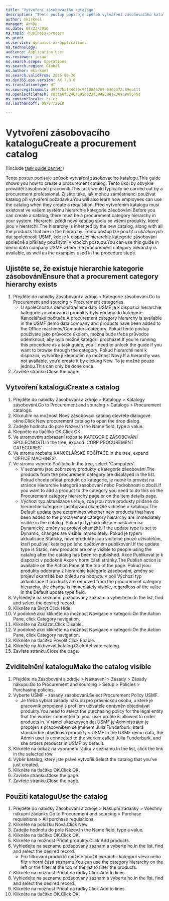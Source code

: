```yaml
--- 
title: "Vytvoření zásobovacího katalogu"
description: "Tento postup popisuje způsob vytváření zásobovacího katalogu."
author: mkirknel
manager: AnnBe
ms.date: 08/23/2016
ms.topic: business-process
ms.prod: 
ms.service: dynamics-ax-applications
ms.technology: 
audience: Application User
ms.reviewer: josaw
ms.search.scope: Operations
ms.search.region: Global
ms.author: mkirknel
ms.search.validFrom: 2016-06-30
ms.dyn365.ops.version: AX 7.0.0
ms.translationtype: HT
ms.sourcegitcommit: d9747ba144d56c9410846769e5465372c89ea111
ms.openlocfilehash: c031a6f52464595b1234584930e1230ac9e554bd
ms.contentlocale: cs-cz
ms.lasthandoff: 08/07/2018

---
```

# <a name="create-a-procurement-catalog"></a><span data-ttu-id="48905-103">Vytvoření zásobovacího katalogu</span><span class="sxs-lookup"><span data-stu-id="48905-103">Create a procurement catalog</span></span>

[!include [task guide banner](../../includes/task-guide-banner.md)]

<span data-ttu-id="48905-104">Tento postup popisuje způsob vytváření zásobovacího katalogu.</span><span class="sxs-lookup"><span data-stu-id="48905-104">This guide shows you how to create a procurement catalog.</span></span> <span data-ttu-id="48905-105">Tento úkol by obvykle prováděl zásobovací pracovník.</span><span class="sxs-lookup"><span data-stu-id="48905-105">This task would typically be carried out by a procurement professional.</span></span> <span data-ttu-id="48905-106">Zjistíte také, jak mohou zaměstnanci používat katalog při vytváření požadavku.</span><span class="sxs-lookup"><span data-stu-id="48905-106">You will also learn how employees can use the catalog when they create a requisition.</span></span> <span data-ttu-id="48905-107">Před vytvořením katalogu musí existovat ve vašem systému hierarchie kategorie zásobování.</span><span class="sxs-lookup"><span data-stu-id="48905-107">Before you can create a catalog, there must be a procurement category hierarchy in your system.</span></span> <span data-ttu-id="48905-108">Hierarchii zdědí nový katalog spolu se všemi produkty, které jsou v hierarchii.</span><span class="sxs-lookup"><span data-stu-id="48905-108">The hierarchy is inherited by the new catalog, along with all the products that are in the hierarchy.</span></span> <span data-ttu-id="48905-109">Tento postup lze použít u ukázkových dat společnosti USMF, kde je k dispozici hierarchie kategorie zásobování společně s příklady použitými v krocích postupu.</span><span class="sxs-lookup"><span data-stu-id="48905-109">You can use this guide in demo data company USMF where the procurement category hierarchy is available, as well as the examples used in the procedure steps.</span></span>


## <a name="ensure-that-a-procurement-category-hierarchy-exists"></a><span data-ttu-id="48905-110">Ujistěte se, že existuje hierarchie kategorie zásobování</span><span class="sxs-lookup"><span data-stu-id="48905-110">Ensure that a procurement category hierarchy exists</span></span>
1. <span data-ttu-id="48905-111">Přejděte do nabídky Zásobování a zdroje > Kategorie zásobování.</span><span class="sxs-lookup"><span data-stu-id="48905-111">Go to Procurement and sourcing > Procurement categories.</span></span>
    * <span data-ttu-id="48905-112">U společnosti s demonstračními daty USMF je k dispozici hierarchie kategorie zásobování a produkty byly přidány do kategorie Kancelářské počítače.</span><span class="sxs-lookup"><span data-stu-id="48905-112">A procurement category hierarchy is available in the USMF demo data company and products have been added to the Office machines/Computers category.</span></span> <span data-ttu-id="48905-113">Pokud tento postup používáte jako průvodce úkolem, možná bude třeba průvodce odemknout, aby bylo možné kategorii procházet.</span><span class="sxs-lookup"><span data-stu-id="48905-113">If you’re running this procedure as a task guide, you’ll need to unlock the guide if you want to browse through the category.</span></span> <span data-ttu-id="48905-114">Pokud hierarchii není k dispozici, vytvoříte ji klepnutím na možnost Nový.</span><span class="sxs-lookup"><span data-stu-id="48905-114">If a hierarchy was not available, you’d create it by clicking New.</span></span> <span data-ttu-id="48905-115">To je možné pouze jednou.</span><span class="sxs-lookup"><span data-stu-id="48905-115">This can only be done once.</span></span>  
2. <span data-ttu-id="48905-116">Zavřete stránku.</span><span class="sxs-lookup"><span data-stu-id="48905-116">Close the page.</span></span>

## <a name="create-a-catalog"></a><span data-ttu-id="48905-117">Vytvoření katalogu</span><span class="sxs-lookup"><span data-stu-id="48905-117">Create a catalog</span></span>
1. <span data-ttu-id="48905-118">Přejděte do nabídky Zásobování a zdroje > Katalogy > Katalogy zásobování.</span><span class="sxs-lookup"><span data-stu-id="48905-118">Go to Procurement and sourcing > Catalogs > Procurement catalogs.</span></span>
2. <span data-ttu-id="48905-119">Kliknutím na možnost Nový zásobovací katalog otevřete dialogové okno.</span><span class="sxs-lookup"><span data-stu-id="48905-119">Click New procurement catalog to open the drop dialog.</span></span>
3. <span data-ttu-id="48905-120">Zadejte hodnotu do pole Název.</span><span class="sxs-lookup"><span data-stu-id="48905-120">In the Name field, type a value.</span></span>
4. <span data-ttu-id="48905-121">Klepněte na tlačítko OK.</span><span class="sxs-lookup"><span data-stu-id="48905-121">Click OK.</span></span>
5. <span data-ttu-id="48905-122">Ve stromovém zobrazení rozbalte KATEGORIE ZÁSOBOVÁNÍ SPOLEČNOSTI.</span><span class="sxs-lookup"><span data-stu-id="48905-122">In the tree, expand 'CORP PROCUREMENT CATEGORIES'.</span></span>
6. <span data-ttu-id="48905-123">Ve stromu rozbalte KANCELÁŘSKÉ POČÍTAČE.</span><span class="sxs-lookup"><span data-stu-id="48905-123">In the tree, expand 'OFFICE MACHINES'.</span></span>
7. <span data-ttu-id="48905-124">Ve stromu vyberte Počítače.</span><span class="sxs-lookup"><span data-stu-id="48905-124">In the tree, select 'Computers'.</span></span>
    * <span data-ttu-id="48905-125">V seznamu jsou zobrazeny produkty z kategorie zásobování.</span><span class="sxs-lookup"><span data-stu-id="48905-125">The products from the procurement category are displayed in the list.</span></span> <span data-ttu-id="48905-126">Pokud chcete přidat produkt do kategorie, je nutné to provést na stránce Hierarchie kategorií zásobování nebo Podrobnosti o zboží.</span><span class="sxs-lookup"><span data-stu-id="48905-126">If you want to add a product to the category you need to do this on the Procurement category hierarchy page or on the Item details page.</span></span>  
    * <span data-ttu-id="48905-127">Výchozí typ aktualizace určuje, zda jsou nové produkty přidané do hierarchie kategorie zásobování okamžitě viditelné v katalogu.</span><span class="sxs-lookup"><span data-stu-id="48905-127">The Default update type determines whether new products that have been added to the procurement category hierarchy are immediately visible in the catalog.</span></span> <span data-ttu-id="48905-128">Pokud je typ aktualizace nastaven na Dynamický, změny se projeví okamžitě.</span><span class="sxs-lookup"><span data-stu-id="48905-128">If the update type is set to Dynamic, changes are visible immediately.</span></span> <span data-ttu-id="48905-129">Pokud je typem aktualizace Statický, nové produkty jsou viditelné pouze uživatelům, kteří používají katalog po jeho opětovném publikování.</span><span class="sxs-lookup"><span data-stu-id="48905-129">If the update type is Static, new products are only visible to people using the catalog after the catalog has been re-published.</span></span> <span data-ttu-id="48905-130">Akce Publikovat je k dispozici v podokně Akce v horní části stránky.</span><span class="sxs-lookup"><span data-stu-id="48905-130">The Publish action is available on the Action Pane at the top of the page.</span></span> <span data-ttu-id="48905-131">Pokud jsou produkty odebrány z hierarchie kategorie zásobování, změny se projeví okamžitě bez ohledu na hodnotu v poli Výchozí typ aktualizace.</span><span class="sxs-lookup"><span data-stu-id="48905-131">If products are removed from the procurement category hierarchy, the change is immediately visible, regardless of the value in the Default update type field.</span></span>  
8. <span data-ttu-id="48905-132">Vyhledejte na seznamu požadovaný záznam a vyberte ho.</span><span class="sxs-lookup"><span data-stu-id="48905-132">In the list, find and select the desired record.</span></span>
9. <span data-ttu-id="48905-133">Klikněte na Skrýt.</span><span class="sxs-lookup"><span data-stu-id="48905-133">Click Hide.</span></span>
10. <span data-ttu-id="48905-134">V podokně akcí klikněte na možnost Navigace v kategorii.</span><span class="sxs-lookup"><span data-stu-id="48905-134">On the Action Pane, click Category navigation.</span></span>
11. <span data-ttu-id="48905-135">Klikněte na Zakázat.</span><span class="sxs-lookup"><span data-stu-id="48905-135">Click Disable.</span></span>
12. <span data-ttu-id="48905-136">V podokně akcí klikněte na možnost Navigace v kategorii.</span><span class="sxs-lookup"><span data-stu-id="48905-136">On the Action Pane, click Category navigation.</span></span>
13. <span data-ttu-id="48905-137">Klikněte na tlačítko Povolit.</span><span class="sxs-lookup"><span data-stu-id="48905-137">Click Enable.</span></span>
14. <span data-ttu-id="48905-138">Klikněte na Aktivovat katalog.</span><span class="sxs-lookup"><span data-stu-id="48905-138">Click Activate catalog.</span></span>
15. <span data-ttu-id="48905-139">Zavřete stránku.</span><span class="sxs-lookup"><span data-stu-id="48905-139">Close the page.</span></span>

## <a name="make-the-catalog-visible"></a><span data-ttu-id="48905-140">Zviditelnění katalogu</span><span class="sxs-lookup"><span data-stu-id="48905-140">Make the catalog visible</span></span>
1. <span data-ttu-id="48905-141">Přejděte na Zásobování a zdroje > Nastavení > Zásady > Zásady nákupu.</span><span class="sxs-lookup"><span data-stu-id="48905-141">Go to Procurement and sourcing > Setup > Policies > Purchasing policies.</span></span>
2. <span data-ttu-id="48905-142">Vyberte USMF – zásady zásobování.</span><span class="sxs-lookup"><span data-stu-id="48905-142">Select Procurement Policy USMF.</span></span>
    * <span data-ttu-id="48905-143">Je třeba vybrat zásady nákupu pro právnickou osobu, u které je pracovník propojený s profilem uživatele oprávněn objednávat produkty.</span><span class="sxs-lookup"><span data-stu-id="48905-143">You need to select the purchasing policy for the legal entity that the worker connected to your user profile is allowed to order products in.</span></span> <span data-ttu-id="48905-144">V rámci ukázkových dat USMF je Administrátor je propojen s pracovníkem se jménem Julia Funderburk, která standardně objednává produkty v USMF.</span><span class="sxs-lookup"><span data-stu-id="48905-144">In the USMF demo data, the Admin user is connected to the worker called Julia Funderburk, and she orders products in USMF by default.</span></span>  
3. <span data-ttu-id="48905-145">Klikněte na odkaz na vybraném řádku v seznamu.</span><span class="sxs-lookup"><span data-stu-id="48905-145">In the list, click the link in the selected row.</span></span>
4. <span data-ttu-id="48905-146">Výběr katalog, který jste právě vytvořili.</span><span class="sxs-lookup"><span data-stu-id="48905-146">Select the catalog that you’ve just created.</span></span>
5. <span data-ttu-id="48905-147">Klikněte na tlačítko OK.</span><span class="sxs-lookup"><span data-stu-id="48905-147">Click OK.</span></span>
6. <span data-ttu-id="48905-148">Zavřete stránku.</span><span class="sxs-lookup"><span data-stu-id="48905-148">Close the page.</span></span>
7. <span data-ttu-id="48905-149">Zavřete stránku.</span><span class="sxs-lookup"><span data-stu-id="48905-149">Close the page.</span></span>

## <a name="use-the-catalog"></a><span data-ttu-id="48905-150">Použití katalogu</span><span class="sxs-lookup"><span data-stu-id="48905-150">Use the catalog</span></span>
1. <span data-ttu-id="48905-151">Přejděte do nabídky Zásobování a zdroje > Nákupní žádanky > Všechny nákupní žádanky.</span><span class="sxs-lookup"><span data-stu-id="48905-151">Go to Procurement and sourcing > Purchase requisitions > All purchase requisitions.</span></span>
2. <span data-ttu-id="48905-152">Klikněte na položku Nová.</span><span class="sxs-lookup"><span data-stu-id="48905-152">Click New.</span></span>
3. <span data-ttu-id="48905-153">Zadejte hodnotu do pole Název.</span><span class="sxs-lookup"><span data-stu-id="48905-153">In the Name field, type a value.</span></span>
4. <span data-ttu-id="48905-154">Klikněte na tlačítko OK.</span><span class="sxs-lookup"><span data-stu-id="48905-154">Click OK.</span></span>
5. <span data-ttu-id="48905-155">Klikněte na možnost Přidat produkty.</span><span class="sxs-lookup"><span data-stu-id="48905-155">Click Add products.</span></span>
6. <span data-ttu-id="48905-156">Vyhledejte na seznamu požadovaný záznam a vyberte ho.</span><span class="sxs-lookup"><span data-stu-id="48905-156">In the list, find and select the desired record.</span></span>
    * <span data-ttu-id="48905-157">Pro filtrování produktů můžete použít hierarchii kategorií vlevo nebo filtr v horní části seznamu.</span><span class="sxs-lookup"><span data-stu-id="48905-157">You can use the category hierarchy on the left or the filter at the top of the list to filter the products.</span></span>  
7. <span data-ttu-id="48905-158">Klikněte na možnost Přidat na řádky.</span><span class="sxs-lookup"><span data-stu-id="48905-158">Click Add to lines.</span></span>
8. <span data-ttu-id="48905-159">Vyhledejte na seznamu požadovaný záznam a vyberte ho.</span><span class="sxs-lookup"><span data-stu-id="48905-159">In the list, find and select the desired record.</span></span>
9. <span data-ttu-id="48905-160">Klikněte na možnost Přidat na řádky.</span><span class="sxs-lookup"><span data-stu-id="48905-160">Click Add to lines.</span></span>
10. <span data-ttu-id="48905-161">Klikněte na tlačítko OK.</span><span class="sxs-lookup"><span data-stu-id="48905-161">Click OK.</span></span>


